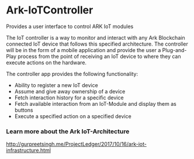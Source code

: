 # Ark-IoTController
Provides a user interface to control ARK IoT modules

The IoT controller is a way to monitor and interact with any Ark Blockchain connected IoT device that follows this specified architecture. The controller will be in the form of a mobile application and provide the user a Plug-and-Play process from the point of receiving an IoT device to where they can execute actions on the hardware.

The controller app provides the following functionality:

- Ability to register a new IoT device 
- Assume and give away ownership of a device
- Fetch interaction history for a specific device
- Fetch available interaction from an IoT-Module and display them as buttons
- Execute a specified action on a specified device

### Learn more about the Ark IoT-Architecture

http://gurpreetsingh.me/ProjectLedger/2017/10/16/ark-iot-infrastructure.html
